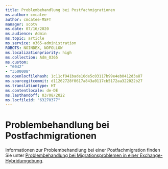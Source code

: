 ```yaml
---
title: Problembehandlung bei Postfachmigrationen
ms.author: cmcatee
author: cmcatee-MSFT
manager: scotv
ms.date: 07/16/2020
ms.audience: Admin
ms.topic: article
ms.service: o365-administration
ROBOTS: NOINDEX, NOFOLLOW
ms.localizationpriority: high
ms.collection: Adm_O365
ms.custom:
- "6042"
- "3500008"
ms.openlocfilehash: 1c11cf941bade10de5c03117b99e4eb0412d3a87
ms.sourcegitcommit: d11262728f0617a843a0117cb5172aa322022b27
ms.translationtype: HT
ms.contentlocale: de-DE
ms.lasthandoff: 03/08/2022
ms.locfileid: "63270377"
---
```

# <a name="troubleshooting-mailbox-migrations"></a>Problembehandlung bei Postfachmigrationen

Informationen zur Problembehandlung bei einer Postfachmigration finden Sie unter [Problembehandlung bei Migrationsproblemen in einer Exchange-Hybridumgebung](https://support.microsoft.com/help/10094/troubleshooting-migration-issues-in-exchange-hybrid-environment).
